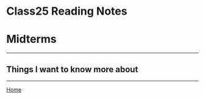 # Class25 Reading Notes

# Midterms

----

## Things I want to know more about

----
[Home](https://github.com/MISalz/401_Reading_Notes/blob/main/README.md)